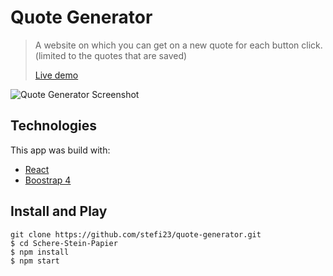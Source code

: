 # Quote Generator

> A website on which you can get on a new quote for each button click. (limited to the quotes that are saved)
>
> [Live demo](https://stefi.codes/quote-generator/)

![Quote Generator Screenshot](./src/images/quote-generator.png)

## Technologies

This app was build with:

- [React](https://reactjs.org/docs/create-a-new-react-app.html)
- [Boostrap 4](https://getbootstrap.com/docs/4.3/getting-started/introduction/)

## Install and Play

```
git clone https://github.com/stefi23/quote-generator.git
$ cd Schere-Stein-Papier
$ npm install
$ npm start
```
